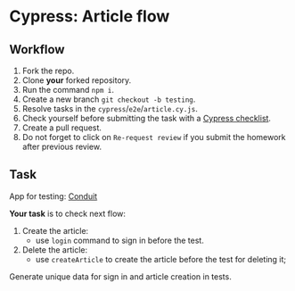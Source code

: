 # Cypress: Article flow

## Workflow

1. Fork the repo.
1. Clone **your** forked repository.
1. Run the command `npm i`.
1. Create a new branch `git checkout -b testing`.
1. Resolve tasks in the `cypress`/`e2e`/`article.cy.js`.
1. Check yourself before submitting the task with a [Cypress checklist](https://mate-academy.github.io/qa-program/checklists/cypress.html).
1. Create a pull request.
1. Do not forget to click on `Re-request review` if you submit the homework after previous review.

## Task

App for testing: [Conduit](https://conduit.mate.academy/)

**Your task** is to check next flow:

1. Create the article:
   - use `login` command to sign in before the test.
1. Delete the article:
   - use `createArticle` to create the article before the test for deleting it;

Generate unique data for sign in and article creation in tests.
